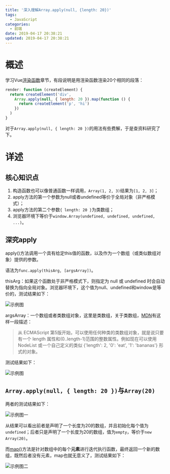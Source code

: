 ```yaml
---
title: '深入理解Array.apply(null, {length: 20})'
tags:
  - JavaScript
categories:
  - 前端
date: 2019-04-17 20:38:21
updated: 2019-04-17 20:38:21
---
```


# 概述
学习Vue[渲染函数](https://cn.vuejs.org/v2/guide/render-function.html)章节，有段说明是用渲染函数渲染20个相同的段落：
```js
render: function (createElement) {
  return createElement('div',
    Array.apply(null, { length: 20 }).map(function () {
      return createElement('p', 'hi')
    })
  )
}
```
对于`Array.apply(null, { length: 20 })`的用法有些费解，于是查资料研究了下。
<!-- more -->

# 详述

## 核心知识点
1. 构造函数也可以像普通函数一样调用，`Array(1, 2, 3)`结果为`[1, 2, 3]`；
2. apply方法的第一个参数为null或者undefined等价于全局对象（非严格模式）；
3. apply方法的第二个参数`{ length: 20 }`为类数组；
4. 浏览器环境下等价于`window.Array(undefined, undefined, undefined, ...)`。

## 深究apply
apply()方法调用一个具有给定this值的函数，以及作为一个数组（或类似数组对象）提供的参数。

语法为`func.apply(thisArg, [argsArray])`。

thisArg：如果这个函数处于非严格模式下，则指定为 null 或 undefined 时会自动替换为指向全局对象。浏览器环境下，这个值为null、undefined和window是等价的，测试结果如下：

![示例图](3.jpg)

argsArray：一个数组或者类数组对象，这里是类数组，关于类数组，[MDN](https://developer.mozilla.org/zh-CN/docs/Web/JavaScript/Reference/Global_Objects/Function/apply)有这样一段描述：

> 从 ECMAScript 第5版开始，可以使用任何种类的类数组对象，就是说只要有一个 length 属性和(0..length-1)范围的整数属性。例如现在可以使用 NodeList 或一个自己定义的类似 {'length': 2, '0': 'eat', '1': 'bananas'} 形式的对象。

测试结果如下：

![示例图](4.jpg)

## `Array.apply(null, { length: 20 })`与`Array(20)`
两者的测试结果如下：

![示例图一](1.jpg)

从结果可以看出前者是声明了一个长度为20的数组，并且初始化每个值为`undefined`；后者只是声明了一个长度为20的数组，值为`empty`，等价于`new Array(20)`。

而[map()](https://developer.mozilla.org/zh-CN/docs/Web/JavaScript/Reference/Global_Objects/Array/map)方法是针对数组中的每个**元素**进行迭代执行函数，最终返回一个新的数组，既然后者没有元素，map也就无意义了，测试结果如下：

![示例图二](2.jpg)